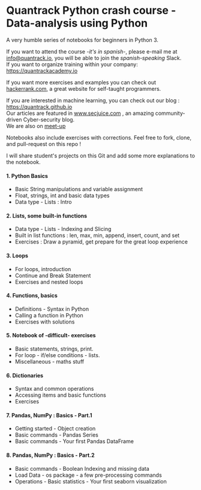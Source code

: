 # Quantrack Python crash course - Data-analysis using Python
A very humble series of notebooks for beginners in Python 3.

If you want to attend the course  *-it's in spanish*-, please e-mail me at info@quantrack.io, you will be able to join the *spanish-speaking* Slack.  
If you want to organize training within your company: https://quantrackacademy.io    


If you want more exercises and examples you can check out [hackerrank.com](hackerrank.com), a great website for self-taught programmers.

If you are interested in machine learning, you can check out our blog : https://quantrack.github.io      
Our articles are featured in www.secjuice.com , an amazing community-driven Cyber-security blog.     
We are also on [meet-up](https://www.meetup.com/fr-FR/Quantrack/members/?sort=join_date&desc=true)  

Notebooks also include exercises with corrections. Feel free to fork, clone, and pull-request on this repo !

I will share student's projects on this Git and add some more explanations to the notebook.

#### 1. Python Basics

* Basic String manipulations and variable assignment 
* Float, strings, int and basic data types
* Data type - Lists : Intro 

#### 2. Lists, some built-in functions

* Data type - Lists - Indexing and Slicing
* Built in list functions : len, max, min, append, insert, count, and set
* Exercises : Draw a pyramid, get prepare for the great loop experience

#### 3. Loops

* For loops, introduction
* Continue and Break Statement
* Exercises and nested loops

#### 4. Functions, basics

* Definitions - Syntax in Python 
* Calling a function in Python
* Exercises with solutions

#### 5. Notebook of -difficult- exercises 

* Basic statements, strings, print.
* For loop - if/else conditions - lists.
* Miscellaneous - maths stuff

#### 6. Dictionaries

* Syntax and common operations
* Accessing items and basic functions
* Exercises

#### 7. Pandas, NumPy : Basics - Part.1

* Getting started - Object creation
* Basic commands - Pandas Series
* Basic commands - Your first Pandas DataFrame

#### 8. Pandas, NumPy : Basics - Part.2

* Basic commands - Boolean Indexing and missing data
* Load Data - os package - a few pre-processing commands
* Operations - Basic statistics - Your first seaborn visualization

